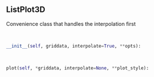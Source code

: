 ## <a id=McUtils.Plots.Plots.ListPlot3D>ListPlot3D</a>
Convenience class that handles the interpolation first

<a id=McUtils.Plots.Plots.ListPlot3D.__init__>&nbsp;</a>
```python
__init__(self, griddata, interpolate=True, **opts): 
```

<a id=McUtils.Plots.Plots.ListPlot3D.plot>&nbsp;</a>
```python
plot(self, *griddata, interpolate=None, **plot_style): 
```

